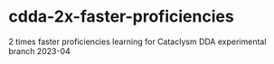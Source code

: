 # cdda-2x-faster-proficiencies
2 times faster proficiencies learning for Cataclysm DDA experimental branch 2023-04

